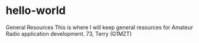 # hello-world
General Resources
This is where I will keep general resources for Amateur Radio application development.
73,
Terry (G1MZT)

